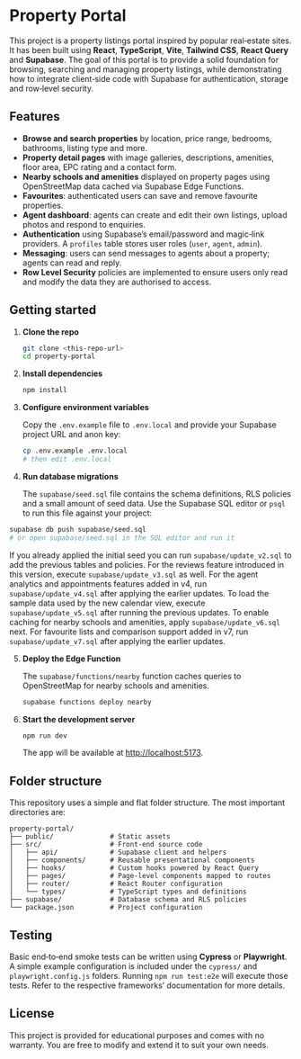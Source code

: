 # Property Portal

This project is a property listings portal inspired by popular real‑estate sites. It has been built using **React**, **TypeScript**, **Vite**, **Tailwind CSS**, **React Query** and **Supabase**. The goal of this portal is to provide a solid foundation for browsing, searching and managing property listings, while demonstrating how to integrate client‑side code with Supabase for authentication, storage and row‑level security.

## Features

- **Browse and search properties** by location, price range, bedrooms, bathrooms, listing type and more.
- **Property detail pages** with image galleries, descriptions, amenities, floor area, EPC rating and a contact form.
- **Nearby schools and amenities** displayed on property pages using OpenStreetMap data cached via Supabase Edge Functions.
- **Favourites**: authenticated users can save and remove favourite properties.
- **Agent dashboard**: agents can create and edit their own listings, upload photos and respond to enquiries.
- **Authentication** using Supabase’s email/password and magic‑link providers. A `profiles` table stores user roles (`user`, `agent`, `admin`).
- **Messaging**: users can send messages to agents about a property; agents can read and reply.
- **Row Level Security** policies are implemented to ensure users only read and modify the data they are authorised to access.

## Getting started

1. **Clone the repo**

   ```bash
   git clone <this-repo-url>
   cd property-portal
   ```

2. **Install dependencies**

   ```bash
   npm install
   ```

3. **Configure environment variables**

   Copy the `.env.example` file to `.env.local` and provide your Supabase project URL and anon key:

   ```bash
   cp .env.example .env.local
   # then edit .env.local
   ```

4. **Run database migrations**

   The `supabase/seed.sql` file contains the schema definitions, RLS policies and a small amount of seed data. Use the Supabase SQL editor or `psql` to run this file against your project:

```bash
supabase db push supabase/seed.sql
# or open supabase/seed.sql in the SQL editor and run it
```

If you already applied the initial seed you can run `supabase/update_v2.sql`
to add the previous tables and policies. For the reviews feature introduced in
this version, execute `supabase/update_v3.sql` as well.
For the agent analytics and appointments features added in v4, run
`supabase/update_v4.sql` after applying the earlier updates. To load the
sample data used by the new calendar view, execute `supabase/update_v5.sql`
after running the previous updates. To enable caching for nearby schools and
amenities, apply `supabase/update_v6.sql` next.
For favourite lists and comparison support added in v7, run
`supabase/update_v7.sql` after applying the earlier updates.

5. **Deploy the Edge Function**

   The `supabase/functions/nearby` function caches queries to OpenStreetMap for
   nearby schools and amenities.

   ```bash
   supabase functions deploy nearby
   ```

6. **Start the development server**

   ```bash
   npm run dev
   ```

   The app will be available at [http://localhost:5173](http://localhost:5173).

## Folder structure

This repository uses a simple and flat folder structure. The most important directories are:

```
property-portal/
├── public/              # Static assets
├── src/                 # Front‑end source code
│   ├── api/             # Supabase client and helpers
│   ├── components/      # Reusable presentational components
│   ├── hooks/           # Custom hooks powered by React Query
│   ├── pages/           # Page‑level components mapped to routes
│   ├── router/          # React Router configuration
│   └── types/           # TypeScript types and definitions
├── supabase/            # Database schema and RLS policies
└── package.json         # Project configuration
```

## Testing

Basic end‑to‑end smoke tests can be written using **Cypress** or **Playwright**. A simple example configuration is included under the `cypress/` and `playwright.config.js` folders. Running `npm run test:e2e` will execute those tests. Refer to the respective frameworks’ documentation for more details.

## License

This project is provided for educational purposes and comes with no warranty. You are free to modify and extend it to suit your own needs.
